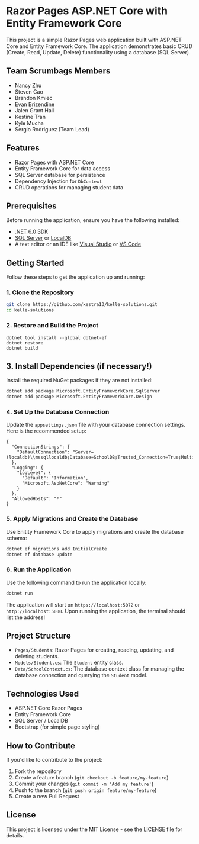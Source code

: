 
# Razor Pages ASP.NET Core with Entity Framework Core

This project is a simple Razor Pages web application built with ASP.NET Core and Entity Framework Core. The application demonstrates basic CRUD (Create, Read, Update, Delete) functionality using a database (SQL Server).

## Team Scrumbags Members
- Nancy Zhu
- Steven Cao
- Brandon Kmiec
- Evan Brizendine
- Jalen Grant Hall
- Kestine Tran
- Kyle Mucha
- Sergio Rodriguez (Team Lead)


## Features

- Razor Pages with ASP.NET Core
- Entity Framework Core for data access
- SQL Server database for persistence
- Dependency Injection for `DbContext`
- CRUD operations for managing student data

## Prerequisites

Before running the application, ensure you have the following installed:

- [.NET 6.0 SDK](https://dotnet.microsoft.com/download)
- [SQL Server](https://www.microsoft.com/en-us/sql-server/sql-server-downloads) or [LocalDB](https://docs.microsoft.com/en-us/sql/database-engine/configure-windows/sql-server-2016-express-localdb)
- A text editor or an IDE like [Visual Studio](https://visualstudio.microsoft.com/) or [VS Code](https://code.visualstudio.com/)

## Getting Started

Follow these steps to get the application up and running:

### 1. Clone the Repository

```bash
git clone https://github.com/kestra13/kelle-solutions.git
cd kelle-solutions
```

### 2. Restore and Build the Project
```
dotnet tool install --global dotnet-ef
dotnet restore
dotnet build
```

## 3. Install Dependencies (if necessary!)

Install the required NuGet packages if they are not installed:

```bash
dotnet add package Microsoft.EntityFrameworkCore.SqlServer
dotnet add package Microsoft.EntityFrameworkCore.Design
```

### 4. Set Up the Database Connection

Update the `appsettings.json` file with your database connection settings. Here is the recommended setup:

```
{
  "ConnectionStrings": {
    "DefaultConnection": "Server=(localdb)\\mssqllocaldb;Database=SchoolDB;Trusted_Connection=True;MultipleActiveResultSets=true"
  },
  "Logging": {
    "LogLevel": {
      "Default": "Information",
      "Microsoft.AspNetCore": "Warning"
    }
  },
  "AllowedHosts": "*"
}

```

### 5. Apply Migrations and Create the Database

Use Enitity Framework Core to apply migrations and create the database schema:

```bash
dotnet ef migrations add InitialCreate
dotnet ef database update
```

### 6. Run the Application

Use the following command to run the application locally:

```bash
dotnet run
```

The application will start on `https://localhost:5072` or `http://localhost:5000`. Upon running the application, the terminal should list the address!

## Project Structure

- `Pages/Students`: Razor Pages for creating, reading, updating, and deleting students.
- `Models/Student.cs`: The `Student` entity class.
- `Data/SchoolContext.cs`: The database context class for managing the database connection and querying the `Student` model.

## Technologies Used

- ASP.NET Core Razor Pages
- Entity Framework Core
- SQL Server / LocalDB
- Bootstrap (for simple page styling)

## How to Contribute

If you'd like to contribute to the project:

1. Fork the repository
2. Create a feature branch (`git checkout -b feature/my-feature`)
3. Commit your changes (`git commit -m 'Add my feature'`)
4. Push to the branch (`git push origin feature/my-feature`)
5. Create a new Pull Request

## License

This project is licensed under the MIT License - see the [LICENSE](LICENSE) file for details.

